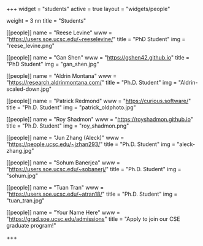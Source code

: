 +++
widget = "students"
active = true
layout = "widgets/people"

weight = 3
nn
title = "Students"

[[people]]
  name = "Reese Levine"
  www = "https://users.soe.ucsc.edu/~reeselevine/"
  title = "PhD Student"
  img = "reese_levine.png"
  
[[people]]
  name = "Gan Shen"
  www = "https://gshen42.github.io"
  title = "PhD Student"
  img = "gan_shen.jpg"
  
[[people]]
  name  = "Aldrin Montana"
  www   = "https://research.aldrinmontana.com/"
  title = "Ph.D. Student"
  img   = "Aldrin-scaled-down.jpg"
  
[[people]]
  name = "Patrick Redmond"
  www = "https://curious.software/"
  title = "Ph.D. Student"
  img   = "patrick_oldphoto.jpg"

[[people]]
  name = "Roy Shadmon"
  www = "https://royshadmon.github.io"
  title = "Ph.D. Student"
  img = "roy_shadmon.png"
  
[[people]]
  name = "Jun Zhang (Aleck)"
  www = "https://people.ucsc.edu/~jzhan293/"
  title = "Ph.D. Student"
  img = "aleck-zhang.jpg"

[[people]]
  name = "Sohum Banerjea"
  www = "https://users.soe.ucsc.edu/~sobanerj/"
  title = "Ph.D. Student"
  img = "sohum.jpg"

[[people]]
  name = "Tuan Tran"
  www = "https://users.soe.ucsc.edu/~atran18/"
  title = "Ph.D. Student"
  img = "tuan_tran.jpg"
  
[[people]]
  name = "Your Name Here"
  www = "https://grad.soe.ucsc.edu/admissions"
  title = "Apply to join our CSE graduate program!"

+++
